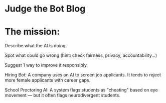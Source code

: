 # Judge the Bot Blog

# The mission:

Describe what the AI is doing.

Spot what could go wrong (hint: check fairness, privacy, accountability...)

Suggest 1 way to improve it responsibly.

Hiring Bot: A company uses an AI to screen job applicants. It tends to reject more female applicants with career gaps.

School Proctoring AI: A system flags students as "cheating" based on eye movement — but it often flags neurodivergent students.
